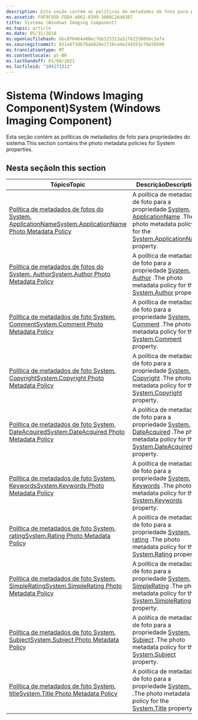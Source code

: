 ```yaml
---
description: Esta seção contém as políticas de metadados de foto para propriedades do sistema.
ms.assetid: F4F9C95D-FDD4-4862-8399-30A8C2A4A3EC
title: Sistema (Windows Imaging Component)
ms.topic: article
ms.date: 05/31/2018
ms.openlocfilehash: bbc070464a00ec7bb125313a51762250056c2efa
ms.sourcegitcommit: 831e8f3db78ab820e1710cede244553c70e50500
ms.translationtype: MT
ms.contentlocale: pt-BR
ms.lasthandoff: 01/08/2021
ms.locfileid: "104171312"
---
```

# <a name="system-windows-imaging-component"></a><span data-ttu-id="47bc5-103">Sistema (Windows Imaging Component)</span><span class="sxs-lookup"><span data-stu-id="47bc5-103">System (Windows Imaging Component)</span></span>

<span data-ttu-id="47bc5-104">Esta seção contém as políticas de metadados de foto para propriedades do sistema.</span><span class="sxs-lookup"><span data-stu-id="47bc5-104">This section contains the photo metadata policies for System properties.</span></span>

## <a name="in-this-section"></a><span data-ttu-id="47bc5-105">Nesta seção</span><span class="sxs-lookup"><span data-stu-id="47bc5-105">In this section</span></span>



| <span data-ttu-id="47bc5-106">Tópico</span><span class="sxs-lookup"><span data-stu-id="47bc5-106">Topic</span></span>                                                                                                | <span data-ttu-id="47bc5-107">Descrição</span><span class="sxs-lookup"><span data-stu-id="47bc5-107">Description</span></span>                                                                                                                                   |
|------------------------------------------------------------------------------------------------------|-----------------------------------------------------------------------------------------------------------------------------------------------|
| [<span data-ttu-id="47bc5-108">Política de metadados de fotos do System. ApplicationName</span><span class="sxs-lookup"><span data-stu-id="47bc5-108">System.ApplicationName Photo Metadata Policy</span></span>](-wic-photoprop-system-applicationname.md)<br/> | <span data-ttu-id="47bc5-109">A política de metadados de foto para a propriedade [System. ApplicationName](../properties/props-system-applicationname.md) .</span><span class="sxs-lookup"><span data-stu-id="47bc5-109">The photo metadata policy for the [System.ApplicationName](../properties/props-system-applicationname.md) property.</span></span><br/> |
| [<span data-ttu-id="47bc5-110">Política de metadados de fotos do System. Author</span><span class="sxs-lookup"><span data-stu-id="47bc5-110">System.Author Photo Metadata Policy</span></span>](-wic-photoprop-system-author.md)<br/>                   | <span data-ttu-id="47bc5-111">A política de metadados de foto para a propriedade [System. Author](../properties/props-system-author.md) .</span><span class="sxs-lookup"><span data-stu-id="47bc5-111">The photo metadata policy for the [System.Author](../properties/props-system-author.md) property.</span></span><br/>          |
| [<span data-ttu-id="47bc5-112">Política de metadados de foto System. Comment</span><span class="sxs-lookup"><span data-stu-id="47bc5-112">System.Comment Photo Metadata Policy</span></span>](-wic-photoprop-system-comment.md)<br/>                 | <span data-ttu-id="47bc5-113">A política de metadados de foto para a propriedade [System. Comment](../properties/props-system-comment.md) .</span><span class="sxs-lookup"><span data-stu-id="47bc5-113">The photo metadata policy for the [System.Comment](../properties/props-system-comment.md) property.</span></span><br/>         |
| [<span data-ttu-id="47bc5-114">Política de metadados de foto System. Copyright</span><span class="sxs-lookup"><span data-stu-id="47bc5-114">System.Copyright Photo Metadata Policy</span></span>](-wic-photoprop-system-copyright.md)<br/>             | <span data-ttu-id="47bc5-115">A política de metadados de foto para a propriedade [System. Copyright](../properties/props-system-copyright.md) .</span><span class="sxs-lookup"><span data-stu-id="47bc5-115">The photo metadata policy for the [System.Copyright](../properties/props-system-copyright.md) property.</span></span><br/>       |
| [<span data-ttu-id="47bc5-116">Política de metadados de foto System. DateAcquired</span><span class="sxs-lookup"><span data-stu-id="47bc5-116">System.DateAcquired Photo Metadata Policy</span></span>](-wic-photoprop-system-dateacquired.md)<br/>       | <span data-ttu-id="47bc5-117">A política de metadados de foto para a propriedade [System. DateAcquired](../properties/props-system-dateacquired.md) .</span><span class="sxs-lookup"><span data-stu-id="47bc5-117">The photo metadata policy for the [System.DateAcquired](../properties/props-system-dateacquired.md) property.</span></span><br/>    |
| [<span data-ttu-id="47bc5-118">Política de metadados de foto System. Keywords</span><span class="sxs-lookup"><span data-stu-id="47bc5-118">System.Keywords Photo Metadata Policy</span></span>](-wic-photoprop-system-keywords.md)<br/>               | <span data-ttu-id="47bc5-119">A política de metadados de foto para a propriedade [System. Keywords](../properties/props-system-keywords.md) .</span><span class="sxs-lookup"><span data-stu-id="47bc5-119">The photo metadata policy for the [System.Keywords](../properties/props-system-keywords.md) property.</span></span><br/>        |
| [<span data-ttu-id="47bc5-120">Política de metadados de foto System. rating</span><span class="sxs-lookup"><span data-stu-id="47bc5-120">System.Rating Photo Metadata Policy</span></span>](-wic-photoprop-system-rating.md)<br/>                   | <span data-ttu-id="47bc5-121">A política de metadados de foto para a propriedade [System. rating](../properties/props-system-rating.md) .</span><span class="sxs-lookup"><span data-stu-id="47bc5-121">The photo metadata policy for the [System.Rating](../properties/props-system-rating.md) property.</span></span><br/>          |
| [<span data-ttu-id="47bc5-122">Política de metadados de foto System. SimpleRating</span><span class="sxs-lookup"><span data-stu-id="47bc5-122">System.SimpleRating Photo Metadata Policy</span></span>](-wic-photoprop-system-simplerating.md)<br/>       | <span data-ttu-id="47bc5-123">A política de metadados de foto para a propriedade [System. SimpleRating](../properties/props-system-simplerating.md) .</span><span class="sxs-lookup"><span data-stu-id="47bc5-123">The photo metadata policy for the [System.SimpleRating](../properties/props-system-simplerating.md) property.</span></span><br/>    |
| [<span data-ttu-id="47bc5-124">Política de metadados de foto System. Subject</span><span class="sxs-lookup"><span data-stu-id="47bc5-124">System.Subject Photo Metadata Policy</span></span>](-wic-photoprop-system-subject.md)<br/>                 | <span data-ttu-id="47bc5-125">A política de metadados de foto para a propriedade [System. Subject](../properties/props-system-subject.md) .</span><span class="sxs-lookup"><span data-stu-id="47bc5-125">The photo metadata policy for the [System.Subject](../properties/props-system-subject.md) property.</span></span><br/>         |
| [<span data-ttu-id="47bc5-126">Política de metadados de foto System. title</span><span class="sxs-lookup"><span data-stu-id="47bc5-126">System.Title Photo Metadata Policy</span></span>](-wic-photoprop-system-title.md)<br/>                     | <span data-ttu-id="47bc5-127">A política de metadados de foto para a propriedade [System. title](../properties/props-system-title.md) .</span><span class="sxs-lookup"><span data-stu-id="47bc5-127">The photo metadata policy for the [System.Title](../properties/props-system-title.md) property.</span></span><br/>           |



 

 

 
